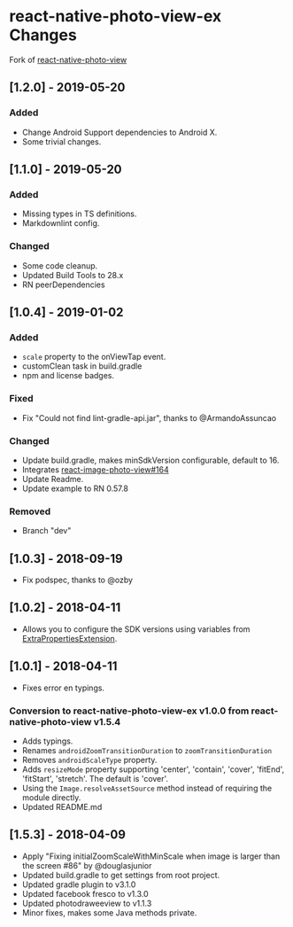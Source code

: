 # react-native-photo-view-ex Changes

Fork of [react-native-photo-view](https://github.com/alwx/react-native-photo-view)

## \[1.2.0] - 2019-05-20

### Added

- Change Android Support dependencies to Android X.
- Some trivial changes.

## \[1.1.0] - 2019-05-20

### Added

- Missing types in TS definitions.
- Markdownlint config.

### Changed

- Some code cleanup.
- Updated Build Tools to 28.x
- RN peerDependencies

## \[1.0.4] - 2019-01-02

### Added

- `scale` property to the onViewTap event.
- customClean task in build.gradle
- npm and license badges.

### Fixed

- Fix "Could not find lint-gradle-api.jar", thanks to @ArmandoAssuncao

### Changed

- Update build.gradle, makes minSdkVersion configurable, default to 16.
- Integrates [react-image-photo-view#164](https://github.com/alwx/react-native-photo-view/pull/164)
- Update Readme.
- Update example to RN 0.57.8

### Removed

- Branch "dev"

## \[1.0.3] - 2018-09-19

- Fix podspec, thanks to @ozby

## \[1.0.2] - 2018-04-11

- Allows you to configure the SDK versions using variables from [ExtraPropertiesExtension](https://docs.gradle.org/current/dsl/org.gradle.api.plugins.ExtraPropertiesExtension.html).

## \[1.0.1] - 2018-04-11

- Fixes error en typings.

### Conversion to react-native-photo-view-ex v1.0.0 from react-native-photo-view v1.5.4

- Adds typings.
- Renames `androidZoomTransitionDuration` to `zoomTransitionDuration`
- Removes `androidScaleType` property.
- Adds `resizeMode` property supporting 'center', 'contain', 'cover', 'fitEnd', 'fitStart', 'stretch'. The default is 'cover'.
- Using the `Image.resolveAssetSource` method instead of requiring the module directly.
- Updated README.md

## \[1.5.3] - 2018-04-09

- Apply "Fixing initialZoomScaleWithMinScale when image is larger than the screen #86" by @douglasjunior
- Updated build.gradle to get settings from root project.
- Updated gradle plugin to v3.1.0
- Updated facebook fresco to v1.3.0
- Updated photodraweeview to v1.1.3
- Minor fixes, makes some Java methods private.
